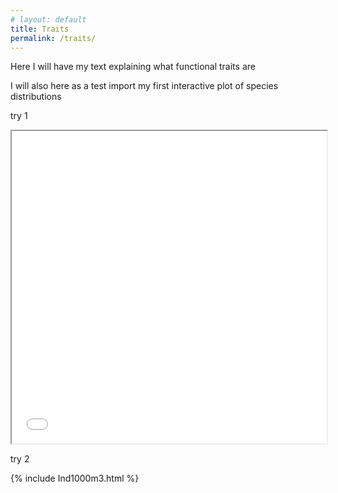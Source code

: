 ```yaml
---
# layout: default
title: Traits
permalink: /traits/
---
```


Here I will have my text explaining what functional traits are

I will also here as a test import my first interactive plot of species distributions 

try 1

<iframe src="../assets/Ind1000m3.html" width="100%" height="500px"></iframe>

try 2

{% include Ind1000m3.html %}